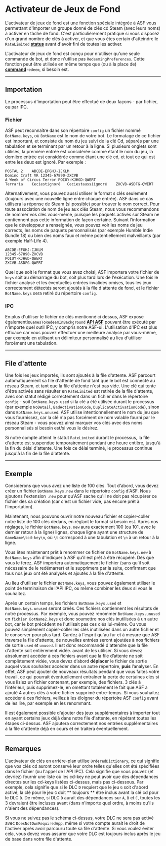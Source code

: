 # Activateur de Jeux de Fond

L'activateur de jeux de fond est une fonction spéciale intégrée à ASF vous permettant d'importer un groupe donné de clés cd Steam (avec leurs noms) à activer en tâche de fond. C'est particulièrement pratique si vous disposez d'un grand nombre de clés à activer, et que vous êtes certain d'atteindre le `RateLimited` **[status](https://github.com/JustArchiNET/ArchiSteamFarm/wiki/FAQ#what-is-the-meaning-of-status-when-redeeming-a-key)** avant d'avoir fini de toutes les activer.

L'activateur de jeux de fond est conçu pour n'utiliser qu'une seule commande de bot, et donc n'utilise pas `RedeemingPreferences`. Cette fonction peut être utilisée en même temps que (ou à la place de) **[command](https://github.com/JustArchiNET/ArchiSteamFarm/wiki/Commands)**`redeem`, si besoin est.

* * *

## Importation

Le processus d'importation peut être effectué de deux façons - par fichier, ou par IPC.

### Fichier

ASF peut reconnaître dans son répertoire `config` un fichier nommé `BotName.keys`, où `BotName` est le nom de votre bot. Le formatage de ce fichier est important, et consiste du nom du jeu suivi de la clé Cd, séparés par une tabulation et se terminant par un retour à la ligne. Si plusieurs onglets sont utilisés, la première entrée est considérée comme étant le nom du jeu, la dernière entrée est considérée comme étant une clé cd, et tout ce qui est entre les deux est ignoré. Par exemple :

```text
POSTAL 2    ABCDE-EFGHJ-IJKLM
Domino Craft VR 12345-67890-ZXCVB
A Week of Circus Terror POIUY-KJHGD-QWERT
Terraria    Ceciestignoré   Ceciestaussiignoré    ZXCVB-ASDFG-QWERT
```

Alternativement, vous pouvez aussi utiliser le format s clés seulement (toujours avec une nouvelle ligne entre chaque entrée). ASF dans ce cas utilisera la réponse de Steam (si possible) pour trouver le nom correct. Pour toute association de nom de jeu aux clés Steam, nous vous recommandons de nommer vos clés vous-même, puisque les paquets activés sur Steam ne contiennent pas cette information de façon certaine. Suivant l'information que le développeur a renseignée, vous pouvez voir les noms de jeu corrects, les noms de paquets personnalisés (par exemple Humble Indie Bundle 18) ou bien des noms faux et même potentiellement malveillants (par exemple Half-Life 4).

```text
ABCDE-EFGHJ-IJKLM
12345-67890-ZXCVB
POIUY-KJHGD-QWERT
ZXCVB-ASDFG-QWERT
```

Quel que soit le format que vous avez choisi, ASF importera votre fichier de `keys` soit au démarrage du bot, soit plus tard lors de l'exécution. Une fois le fichier analysé et les éventuelles entrées invalides omises, tous les jeux correctement détectés seront ajoutés à la file d'attente de fond, et le fichier `BotName.keys` sera retiré du répertoire `config`.

### IPC

En plus d'utiliser le fichier de clés mentionné ci dessus, ASF expose égalementle`GamesToRedeemInBackground` **[API ASF](https://github.com/JustArchiNET/ArchiSteamFarm/wiki/IPC#asf-api)** pouvant être exécuté par n'importe quel outil IPC, y compris notre ASF-ui. L'utilisation d'IPC est plus efficace car vous pouvez effectuer une meilleure analyse par vous-même, par exemple en utilisant un délimiteur personnalisé au lieu d'utiliser forcément une tabulation.

* * *

## File d'attente

Une fois les jeux importés, ils sont ajoutés à la file d'attente. ASF parcourt automatiquement sa file d'attente de fond tant que le bot est connecté au réseau Steam, et tant que la file d'attente n'est pas vide. Une clé qui tente d'être activée sans résulter en `RateLimited` est retirée de la file d'attente, avec son statut rédigé correctement dans un fichier dans le répertoire `config` - soit `BotName.keys.used` si la clé a été utilisée durant le processus (par exemple `NoDetail`, `BadActivationCode`, `DuplicateActivationCode`), sinon dans `BotName.keys.unused`. ASF utilise intentionnellement le nom du jeu que vous fournissez, car la clé n'a pas forcément de nom valable fourni par le réseau Steam - vous pouvez ainsi marquer vos clés avec des noms personnalisés si besoin est/si vous le désirez.

Si notre compte atteint le statut `RateLimited` durant le processus, la file d'attente est suspendue temporairement pendant une heure entière, jusqu'à la fin du délai d'attente. Une fois ce délai terminé, le processus continue jusqu'à la fin de la file d'attente.

* * *

## Exemple

Considérons que vous avez une liste de 100 clés. Tout d'abord, vous devez créer un fichier `BotName.keys.new` dans le répertoire `config` d'ASF. Nous ajoutons l'extension `.new` pour qu'ASF sache qu'il ne doit pas récupérer ce fichier dès sa création (car c'est un fichier vide, pas encore prêt à l'importation).

Maintenant, nous pouvons ouvrir notre nouveau fichier et copier-coller notre liste de 100 clés dedans, en réglant le format si besoin est. Après nos réglages, le fichier `BotName.keys.new` aura exactement 100 (ou 101, avec le dernier retour à la ligne) lignes, chaque ligne ayant une structure de `GameName\tcd-key\n`, où `\t` correspond à une tabulation et `\n` à un retour à la ligne.

Vous êtes maintenant prêt à renommer ce fichier de `BotName.keys.new` à `BotName.keys` afin d'indiquer à ASF qu'il est prêt à être récupéré. Dès que vous le ferez, ASF importera automatiquement le fichier (sans qu'il soit nécessaire de le redémarrer) et le supprimera par la suite, confirmant que tous nos jeux ont été analysés et ajoutés à la file d'attente.

Au lieu d'utiliser le fichier `BotName.keys`, vous pouvez également utiliser le point de terminaison de l'API IPC, ou même combiner les deux si vous le souhaitez.

Après un certain temps, les fichiers `BotName.keys.used` et `BotName.keys.unused` seront créés. Ces fichiers contiennent les résultats de notre processus. Par exemple, vous pouvez renommer `BotName.keys.unused` en `fichier BotName2.keys` et donc soumettre nos clés inutilisées à un autre bot, car le bot précédent ne l'utilisait pas ces clés lui-même. Ou vous pouvez simplement copier-coller les clés inutilisées dans un autre fichier et le conserver pour plus tard. Gardez à l'esprit qu'au fur et à mesure que ASF traverse la file d'attente, de nouvelles entrées seront ajoutées à nos fichiers de sortie `used` et `unused`. Il est donc recommandé d'attendre que la file d'attente soit entièrement vidée. avant de les utiliser. Si vous devez absolument accéder à ces fichiers avant que la file d’attente ne soit complètement vidée, vous devez d’abord **déplacer** le fichier de sortie auquel vous souhaitez accéder dans un autre répertoire, **puis** l’analyser. En effet, ASF peut ajouter de nouveaux résultats pendant que vous faites votre travail, ce qui pourrait éventuellement entraîner la perte de certaines clés si vous lisiez un fichier contenant, par exemple, des fichiers. 3 clés à l’intérieur, puis supprimez-le, en omettant totalement le fait que ASF a ajouté 4 autres clés à votre fichier supprimé entre-temps. Si vous souhaitez accéder à ces fichiers, veillez à les éloigner du répertoire ASF `config` avant de les lire, par exemple en les renommant.

Il est également possible d'ajouter des jeux supplémentaires à importer tout en ayant certains jeux déjà dans notre file d'attente, en répétant toutes les étapes ci-dessus. ASF ajoutera correctement nos entrées supplémentaires à la file d'attente déjà en cours et en traitera éventuellement.

* * *

## Remarques

L'activateur de clés en arrière-plan utilise `OrderedDictionary`, ce qui signifie que vos clés cd auront conservé leur ordre telles qu'elles ont été spécifiées dans le fichier (ou l'appel de l'API IPC). Cela signifie que vous pouvez (et devriez) fournir une liste où les cd-key ne peut avoir que des dépendances directes sur les cd-keys listées ci-dessus, mais pas ci-dessous. Par exemple, cela signifie que si le DLC `D` requiert que le jeu `G` soit d'abord activé, la clé pour le jeu `G` doit ** toujours ** être inclus avant la clé cd pour le DLC `D`. De même, si DLC `D` aurait des dépendances sur `A`, `B` et `C`, toutes les 3 devraient être incluses avant (dans n'importe quel ordre, à moins qu'ils n'aient des dépendances).

Si vous ne suivez pas le schéma ci-dessus, votre DLC ne sera pas activé avec `DoesNotOwnRequiredApp`, même si votre compte aurait le droit de l'activer après avoir parcouru toute sa file d'attente. Si vous voulez éviter cela, vous devez vous assurer que votre DLC est toujours inclus après le jeu de base dans votre file d'attente.